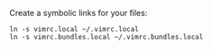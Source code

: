 Create a symbolic links for your files:

	ln -s vimrc.local ~/.vimrc.local
	ln -s vimrc.bundles.local ~/.vimrc.bundles.local
